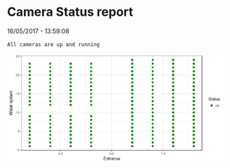 Camera Status report
================
16/05/2017 - 13:59:08

    All cameras are up and running

![](camreport_files/figure-markdown_github/unnamed-chunk-2-1.png)
